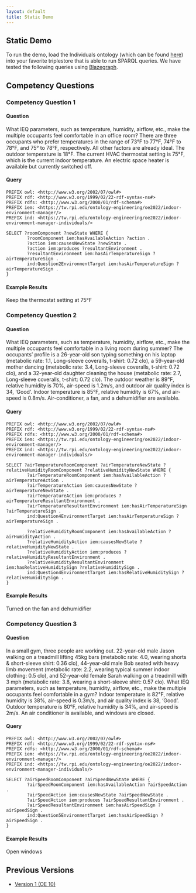 ```yaml
---
layout: default
title: Static Demo
---
```


## Static Demo

To run the demo, load the Individuals ontology (which can be found [here](https://raw.githubusercontent.com/tetherless-world/ontology-engineering/indoor-environment-manager/oe2022/indoor-environment-manager/indoor-environment-manager.rdf))
into your favorite triplestore that is able to run SPARQL queries. 
We have tested the following queries using [Blazegraph](https://blazegraph.com/).

## Competency Questions
### Competency Question 1

#### Question
What IEQ parameters, such as temperature, humidity, airflow, etc., make the multiple occupants feel comfortable in an office room? There are three occupants who prefer temperatures in the range of 73°F to 77°F, 74°F to 78°F, and 75° to 78°F, respectively. All other factors are already ideal. The outdoor temperature is 18°F. The current HVAC thermostat setting is 75°F, which is the current indoor temperature. An electric space heater is available but currently switched off.

#### Query
```sparql
PREFIX owl: <http://www.w3.org/2002/07/owl#>
PREFIX rdf: <http://www.w3.org/1999/02/22-rdf-syntax-ns#>
PREFIX rdfs: <http://www.w3.org/2000/01/rdf-schema#>
PREFIX iem: <https://tw.rpi.edu/ontology-engineering/oe2022/indoor-environment-manager/>
PREFIX ind: <https://tw.rpi.edu/ontology-engineering/oe2022/indoor-environment-manager-individuals/>

SELECT ?roomComponent ?newState WHERE {
        ?roomComponent iem:hasAvailableAction ?action .
        ?action iem:causesNewState ?newState .
        ?action iem:produces ?resultantEnvironment .
        ?resultantEnvironment iem:hasAirTemperatureSign ?airTemperatureSign .
        ind:Question2EnvironmentTarget iem:hasAirTemperatureSign ?airTemperatureSign .
}
```

#### Example Results
Keep the thermostat setting at 75°F


### Competency Question 2

#### Question
What IEQ parameters, such as temperature, humidity, airflow, etc., make the multiple occupants feel comfortable in a living room during summer? The occupants’ profile is a 26-year-old son typing something on his laptop (metabolic rate: 1.1, Long-sleeve coveralls, t-shirt: 0.72 clo), a 59-year-old mother dancing (metabolic rate: 3.4, Long-sleeve coveralls, t-shirt: 0.72 clo), and a 32-year-old daughter cleaning the house (metabolic rate: 2.7, Long-sleeve coveralls, t-shirt: 0.72 clo). The outdoor weather is 89°F, relative humidity is 70%, air-speed is 1.2m/s, and outdoor air quality index is 34, ‘Good’. Indoor temperature is 85°F, relative humidity is 67%, and air-speed is 0.8m/s. Air-conditioner, a fan, and a dehumidifier are available. 

#### Query
```sparql
PREFIX owl: <http://www.w3.org/2002/07/owl#>
PREFIX rdf: <http://www.w3.org/1999/02/22-rdf-syntax-ns#>
PREFIX rdfs: <http://www.w3.org/2000/01/rdf-schema#>
PREFIX iem: <https://tw.rpi.edu/ontology-engineering/oe2022/indoor-environment-manager/>
PREFIX ind: <https://tw.rpi.edu/ontology-engineering/oe2022/indoor-environment-manager-individuals/>

SELECT ?airTemperatureRoomComponent ?airTemperatureNewState ?relativeHumidityRoomComponent ?relativeHumidityNewState WHERE {
        ?airTemperatureRoomComponent iem:hasAvailableAction ?airTemperatureAction .
        ?airTemperatureAction iem:causesNewState ?airTemperatureNewState .
        ?airTemperatureAction iem:produces ?airTemperatureResultantEnvironment .
        ?airTemperatureResultantEnvironment iem:hasAirTemperatureSign ?airTemperatureSign .
        ind:Question4EnvironmentTarget iem:hasAirTemperatureSign ?airTemperatureSign .       

        ?relativeHumidityRoomComponent iem:hasAvailableAction ?airHumidityAction .
        ?relativeHumidityAction iem:causesNewState ?relativeHumidityNewState .
        ?relativeHumidityAction iem:produces ?relativeHumidityResultantEnvironment .
        ?relativeHumidityResultantEnvironment iem:hasRelativeHumiditySign ?relativeHumiditySign .
        ind:Question4EnvironmentTarget iem:hasRelativeHumiditySign ?relativeHumiditySign .
}
```

#### Example Results
Turned on the fan and dehumidifier


### Competency Question 3

#### Question
In a small gym, three people are working out. 22-year-old male Jason walking on a treadmill lifting 45kg bars (metabolic rate: 4.0, wearing shorts & short-sleeve shirt: 0.36 clo), 44-year-old male Bob seated with heavy limb movement (metabolic rate: 2.2, wearing typical summer indoor clothing: 0.5 clo), and 52-year-old female Sarah walking on a treadmill with 3 mph (metabolic rate: 3.8, wearing a short-sleeve shirt: 0.57 clo). What IEQ parameters, such as temperature, humidity, airflow, etc., make the multiple occupants feel comfortable in a gym? Indoor temperature is 82°F, relative humidity is 38%, air-speed is 0.3m/s, and air quality index is 38, ‘Good’. Outdoor temperature is 80°F, relative humidity is 34%, and air-speed is 2m/s. An air conditioner is available, and windows are closed. 

#### Query
```sparql
PREFIX owl: <http://www.w3.org/2002/07/owl#>
PREFIX rdf: <http://www.w3.org/1999/02/22-rdf-syntax-ns#>
PREFIX rdfs: <http://www.w3.org/2000/01/rdf-schema#>
PREFIX iem: <https://tw.rpi.edu/ontology-engineering/oe2022/indoor-environment-manager/>
PREFIX ind: <https://tw.rpi.edu/ontology-engineering/oe2022/indoor-environment-manager-individuals/>

SELECT ?airSpeedRoomComponent ?airSpeedNewState WHERE {
        ?airSpeedRoomComponent iem:hasAvailableAction ?airSpeedAction .
        ?airSpeedAction iem:causesNewState ?airSpeedNewState .
        ?airSpeedAction iem:produces ?airSpeedResultantEnvironment .
        ?airSpeedResultantEnvironment iem:hasAirSpeedSign ?airSpeedSign .
        ind:Question5EnvironmentTarget iem:hasAirSpeedSign ?airSpeedSign .
}
```

#### Example Results
Open windows


## Previous Versions

- [Version 1 (OE 10)](https://docs.google.com/document/d/e/2PACX-1vSia6C1iOhK7PO1pVppIlTEVVB7-Y7DabGDwYeMTdnhEVHru-PrsXzPd_GkEVOqXg/pub)